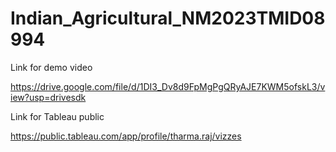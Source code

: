 # Indian_Agricultural_NM2023TMID08994

Link for demo video

 https://drive.google.com/file/d/1DI3_Dv8d9FpMgPgQRyAJE7KWM5ofskL3/view?usp=drivesdk

Link for Tableau public

 https://public.tableau.com/app/profile/tharma.raj/vizzes
